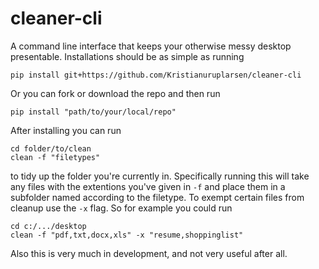 # cleaner-cli
A command line interface that keeps your otherwise messy desktop presentable. Installations should be as simple as running

```
pip install git+https://github.com/Kristianuruplarsen/cleaner-cli
```
Or you can fork or download the repo and then run

```
pip install "path/to/your/local/repo"
```  
After installing you can run
```
cd folder/to/clean
clean -f "filetypes"
```
to tidy up the folder you're currently in. Specifically running this will take any files with the extentions you've given in `-f` and place them in a subfolder named according to the filetype. To exempt certain files from cleanup use the `-x` flag. So for example you could run

```
cd c:/.../desktop
clean -f "pdf,txt,docx,xls" -x "resume,shoppinglist"
```

Also this is very much in development, and not very useful after all.
